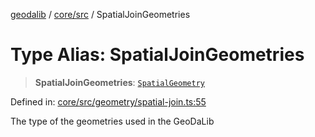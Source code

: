 [geodalib](../../../modules.md) / [core/src](../index.md) / SpatialJoinGeometries

# Type Alias: SpatialJoinGeometries

> **SpatialJoinGeometries**: [`SpatialGeometry`](SpatialGeometry.md)

Defined in: [core/src/geometry/spatial-join.ts:55](https://github.com/GeoDaCenter/geoda-lib/blob/5c8fba7800a0ff8c8ed4b8b260cc40d1229fb38a/js/packages/core/src/geometry/spatial-join.ts#L55)

The type of the geometries used in the GeoDaLib
